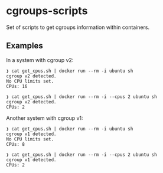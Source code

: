 # cgroups-scripts

Set of scripts to get cgroups information within containers.

## Examples

In a system with cgroup v2:

```console
❯ cat get_cpus.sh | docker run --rm -i ubuntu sh
cgroup v2 detected.
No CPU limits set.
CPUs: 16

❯ cat get_cpus.sh | docker run --rm -i --cpus 2 ubuntu sh
cgroup v2 detected.
CPUs: 2
```

Another system with cgroup v1:

```console
❯ cat get_cpus.sh | docker run --rm -i ubuntu sh
cgroup v1 detected.
No CPU limits set.
CPUs: 8

❯ cat get_cpus.sh | docker run --rm -i --cpus 2 ubuntu sh
cgroup v1 detected.
CPUs: 2
```
